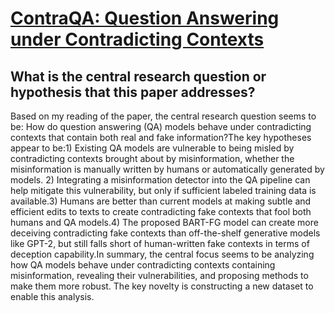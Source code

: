 # [ContraQA: Question Answering under Contradicting Contexts](https://arxiv.org/abs/2110.07803v2)

## What is the central research question or hypothesis that this paper addresses?

Based on my reading of the paper, the central research question seems to be: How do question answering (QA) models behave under contradicting contexts that contain both real and fake information?The key hypotheses appear to be:1) Existing QA models are vulnerable to being misled by contradicting contexts brought about by misinformation, whether the misinformation is manually written by humans or automatically generated by models. 2) Integrating a misinformation detector into the QA pipeline can help mitigate this vulnerability, but only if sufficient labeled training data is available.3) Humans are better than current models at making subtle and efficient edits to texts to create contradicting fake contexts that fool both humans and QA models.4) The proposed BART-FG model can create more deceiving contradicting fake contexts than off-the-shelf generative models like GPT-2, but still falls short of human-written fake contexts in terms of deception capability.In summary, the central focus seems to be analyzing how QA models behave under contradicting contexts containing misinformation, revealing their vulnerabilities, and proposing methods to make them more robust. The key novelty is constructing a new dataset to enable this analysis.
